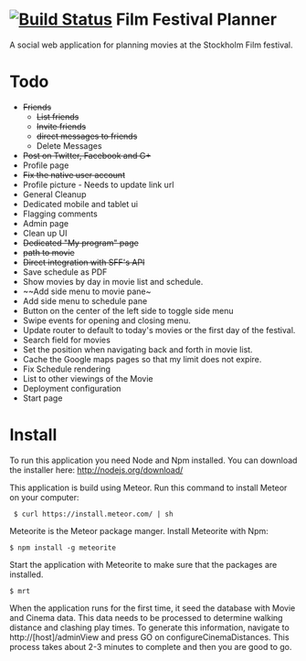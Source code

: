 [![Build Status](https://travis-ci.org/fredstrange/movie_planner.svg?branch=master)](https://travis-ci.org/fredstrange/movie_planner)
Film Festival Planner
=====================

A social web application for planning movies at the Stockholm Film festival.

Todo
===============

* ~~Friends~~
  * ~~List friends~~
  * ~~Invite friends~~
  * ~~direct messages to friends~~
  * Delete Messages
* ~~Post on Twitter, Facebook and G+~~
* Profile page
 * ~~Fix the native user account~~
 * Profile picture - Needs to update link url
 * General Cleanup
* Dedicated mobile and tablet ui
* Flagging comments
* Admin page
* Clean up UI
* ~~Dedicated "My program" page~~
* ~~path to movie~~
* ~~Direct integration with SFF's API~~
* Save schedule as PDF
* Show movies by day in movie list and schedule.
 * ~~Add side menu to movie pane~
 * Add side menu to schedule pane
 * Button on the center of the left side to toggle side menu
 * Swipe events for opening and closing menu.
 * Update router to default to today's movies or the first day of the festival.
* Search field for movies
* Set the position when navigating back and forth in movie list.
* Cache the Google maps pages so that my limit does not expire.
* Fix Schedule rendering
* List to other viewings of the Movie
* Deployment configuration
* Start page


Install
=======

To run this application you need Node and Npm installed. You can download the installer here: http://nodejs.org/download/

This application is build using Meteor. Run this command to install Meteor on your computer:

```
 $ curl https://install.meteor.com/ | sh
```

Meteorite is the Meteor package manger. Install Meteorite with Npm:

```
$ npm install -g meteorite
```

Start the application with Meteorite to make sure that the packages are installed.

```
$ mrt
```

When the application runs for the first time, it seed the database with Movie and Cinema data.
This data needs to be processed to determine walking distance and clashing play times. To generate this information, navigate to http://[host]/adminView
and press GO on configureCinemaDistances. This process takes about 2-3 minutes to complete and then you are good to go.

